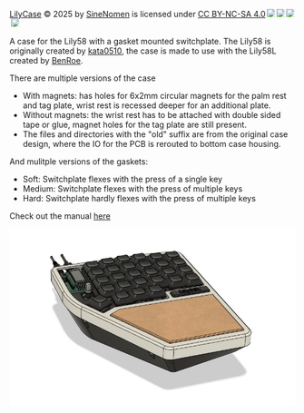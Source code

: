 <a href="https://github.com/SineScire/LilyCase">LilyCase</a> © 2025 by <a href="https://github.com/SineScire">SineNomen</a> is licensed under <a href="https://creativecommons.org/licenses/by-nc-sa/4.0/">CC BY-NC-SA 4.0</a><img src="https://mirrors.creativecommons.org/presskit/icons/cc.svg" style="max-width: 1em;max-height:1em;margin-left: .2em;"><img src="https://mirrors.creativecommons.org/presskit/icons/by.svg" style="max-width: 1em;max-height:1em;margin-left: .2em;"><img src="https://mirrors.creativecommons.org/presskit/icons/nc.svg" style="max-width: 1em;max-height:1em;margin-left: .2em;"><img src="https://mirrors.creativecommons.org/presskit/icons/sa.svg" style="max-width: 1em;max-height:1em;margin-left: .2em;">

A case for the Lily58 with a gasket mounted switchplate. The Lily58 is originally created by [kata0510](https://github.com/kata0510), the case is made to use with the Lily58L created by [BenRoe](https://github.com/BenRoe).

There are multiple versions of the case
* With magnets: has holes for 6x2mm circular magnets for the palm rest and tag plate, wrist rest is recessed deeper for an additional plate.
* Without magnets: the wrist rest has to be attached with double sided tape or glue, magnet holes for the tag plate are still present.
* The files and directories with the "old" suffix are from the original case design, where the IO for the PCB is rerouted to bottom case housing.

And mulitple versions of the gaskets:
* Soft: Switchplate flexes with the press of a single key
* Medium: Switchplate flexes with the press of multiple keys
* Hard: Switchplate hardly flexes with the press of multiple keys

Check out the manual [here](https://github.com/SineScire/LilyCase/blob/a8cb191af96765f0c5e2880e67829a860b818092/Manual.md)

![](https://github.com/SineScire/LilyCase/blob/4a8946212f857d188d4f45ce229c128c383de94c/Images/Angled%20view.jpg)
